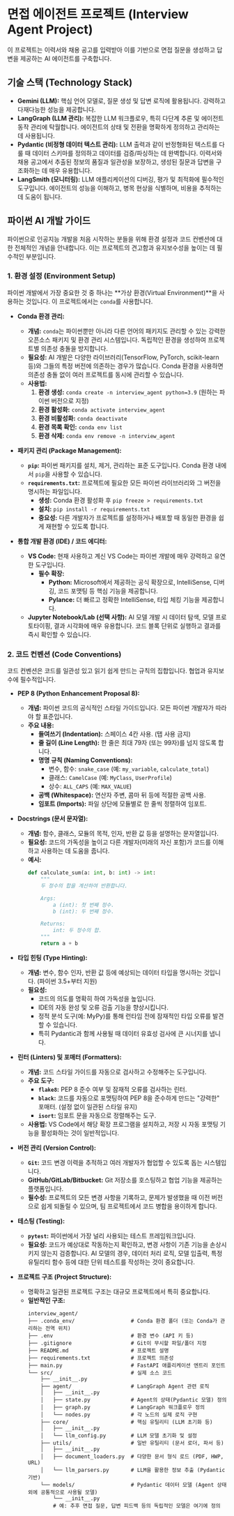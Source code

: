 # 면접 에이전트 프로젝트 (Interview Agent Project)
이 프로젝트는 이력서와 채용 공고를 입력받아 이를 기반으로 면접 질문을 생성하고 답변을 제공하는 AI 에이전트를 구축합니다.

## 기술 스택 (Technology Stack)

*   **Gemini (LLM):** 핵심 언어 모델로, 질문 생성 및 답변 로직에 활용됩니다. 강력하고 다재다능한 성능을 제공합니다.
*   **LangGraph (LLM 관리):** 복잡한 LLM 워크플로우, 특히 다단계 추론 및 에이전트 동작 관리에 탁월합니다. 에이전트의 상태 및 전환을 명확하게 정의하고 관리하는 데 사용됩니다.
*   **Pydantic (비정형 데이터 텍스트 관리):** LLM 출력과 같이 반정형화된 텍스트를 다룰 때 데이터 스키마를 정의하고 데이터를 검증/파싱하는 데 완벽합니다. 이력서와 채용 공고에서 추출된 정보의 품질과 일관성을 보장하고, 생성된 질문과 답변을 구조화하는 데 매우 유용합니다.
*   **LangSmith (모니터링):** LLM 애플리케이션의 디버깅, 평가 및 최적화에 필수적인 도구입니다. 에이전트의 성능을 이해하고, 병목 현상을 식별하며, 비용을 추적하는 데 도움이 됩니다.

## 파이썬 AI 개발 가이드

파이썬으로 인공지능 개발을 처음 시작하는 분들을 위해 환경 설정과 코드 컨벤션에 대한 전체적인 개념을 안내합니다. 이는 프로젝트의 견고함과 유지보수성을 높이는 데 필수적인 부분입니다.

### 1. 환경 설정 (Environment Setup)

파이썬 개발에서 가장 중요한 것 중 하나는 **가상 환경(Virtual Environment)**을 사용하는 것입니다. 이 프로젝트에서는 `conda`를 사용합니다.

*   **Conda 환경 관리:**
    *   **개념:** `conda`는 파이썬뿐만 아니라 다른 언어의 패키지도 관리할 수 있는 강력한 오픈소스 패키지 및 환경 관리 시스템입니다. 독립적인 환경을 생성하여 프로젝트별 의존성 충돌을 방지합니다.
    *   **필요성:** AI 개발은 다양한 라이브러리(TensorFlow, PyTorch, scikit-learn 등)와 그들의 특정 버전에 의존하는 경우가 많습니다. Conda 환경을 사용하면 의존성 충돌 없이 여러 프로젝트를 동시에 관리할 수 있습니다.
    *   **사용법:**
        1.  **환경 생성:** `conda create -n interview_agent python=3.9` (원하는 파이썬 버전으로 지정)
        2.  **환경 활성화:** `conda activate interview_agent`
        3.  **환경 비활성화:** `conda deactivate`
        4.  **환경 목록 확인:** `conda env list`
        5.  **환경 삭제:** `conda env remove -n interview_agent`

*   **패키지 관리 (Package Management):**
    *   **`pip`:** 파이썬 패키지를 설치, 제거, 관리하는 표준 도구입니다. Conda 환경 내에서 `pip`을 사용할 수 있습니다.
    *   **`requirements.txt`:** 프로젝트에 필요한 모든 파이썬 라이브러리와 그 버전을 명시하는 파일입니다.
        *   **생성:** Conda 환경 활성화 후 `pip freeze > requirements.txt`
        *   **설치:** `pip install -r requirements.txt`
        *   **중요성:** 다른 개발자가 프로젝트를 설정하거나 배포할 때 동일한 환경을 쉽게 재현할 수 있도록 합니다.

*   **통합 개발 환경 (IDE) / 코드 에디터:**
    *   **VS Code:** 현재 사용하고 계신 VS Code는 파이썬 개발에 매우 강력하고 유연한 도구입니다.
        *   **필수 확장:**
            *   **Python:** Microsoft에서 제공하는 공식 확장으로, IntelliSense, 디버깅, 코드 포맷팅 등 핵심 기능을 제공합니다.
            *   **Pylance:** 더 빠르고 정확한 IntelliSense, 타입 체킹 기능을 제공합니다.
    *   **Jupyter Notebook/Lab (선택 사항):** AI 모델 개발 시 데이터 탐색, 모델 프로토타이핑, 결과 시각화에 매우 유용합니다. 코드 블록 단위로 실행하고 결과를 즉시 확인할 수 있습니다.

### 2. 코드 컨벤션 (Code Conventions)

코드 컨벤션은 코드를 일관성 있고 읽기 쉽게 만드는 규칙의 집합입니다. 협업과 유지보수에 필수적입니다.

*   **PEP 8 (Python Enhancement Proposal 8):**
    *   **개념:** 파이썬 코드의 공식적인 스타일 가이드입니다. 모든 파이썬 개발자가 따라야 할 표준입니다.
    *   **주요 내용:**
        *   **들여쓰기 (Indentation):** 스페이스 4칸 사용. (탭 사용 금지)
        *   **줄 길이 (Line Length):** 한 줄은 최대 79자 (또는 99자)를 넘지 않도록 합니다.
        *   **명명 규칙 (Naming Conventions):**
            *   변수, 함수: `snake_case` (예: `my_variable`, `calculate_total`)
            *   클래스: `CamelCase` (예: `MyClass`, `UserProfile`)
            *   상수: `ALL_CAPS` (예: `MAX_VALUE`)
        *   **공백 (Whitespace):** 연산자 주변, 콤마 뒤 등에 적절한 공백 사용.
        *   **임포트 (Imports):** 파일 상단에 모듈별로 한 줄씩 정렬하여 임포트.

*   **Docstrings (문서 문자열):**
    *   **개념:** 함수, 클래스, 모듈의 목적, 인자, 반환 값 등을 설명하는 문자열입니다.
    *   **필요성:** 코드의 가독성을 높이고 다른 개발자(미래의 자신 포함)가 코드를 이해하고 사용하는 데 도움을 줍니다.
    *   **예시:**
        ```python
        def calculate_sum(a: int, b: int) -> int:
            """
            두 정수의 합을 계산하여 반환합니다.

            Args:
                a (int): 첫 번째 정수.
                b (int): 두 번째 정수.

            Returns:
                int: 두 정수의 합.
            """
            return a + b
        ```

*   **타입 힌팅 (Type Hinting):**
    *   **개념:** 변수, 함수 인자, 반환 값 등에 예상되는 데이터 타입을 명시하는 것입니다. (파이썬 3.5+부터 지원)
    *   **필요성:**
        *   코드의 의도를 명확히 하여 가독성을 높입니다.
        *   IDE의 자동 완성 및 오류 검출 기능을 향상시킵니다.
        *   정적 분석 도구(예: MyPy)를 통해 런타임 전에 잠재적인 타입 오류를 발견할 수 있습니다.
        *   특히 Pydantic과 함께 사용될 때 데이터 유효성 검사에 큰 시너지를 냅니다.

*   **린터 (Linters) 및 포매터 (Formatters):**
    *   **개념:** 코드 스타일 가이드를 자동으로 검사하고 수정해주는 도구입니다.
    *   **주요 도구:**
        *   **`flake8`:** PEP 8 준수 여부 및 잠재적 오류를 검사하는 린터.
        *   **`black`:** 코드를 자동으로 포맷팅하여 PEP 8을 준수하게 만드는 "강력한" 포매터. (설정 없이 일관된 스타일 유지)
        *   **`isort`:** 임포트 문을 자동으로 정렬해주는 도구.
    *   **사용법:** VS Code에서 해당 확장 프로그램을 설치하고, 저장 시 자동 포맷팅 기능을 활성화하는 것이 일반적입니다.

*   **버전 관리 (Version Control):**
    *   **`Git`:** 코드 변경 이력을 추적하고 여러 개발자가 협업할 수 있도록 돕는 시스템입니다.
    *   **GitHub/GitLab/Bitbucket:** Git 저장소를 호스팅하고 협업 기능을 제공하는 플랫폼입니다.
    *   **필수성:** 프로젝트의 모든 변경 사항을 기록하고, 문제가 발생했을 때 이전 버전으로 쉽게 되돌릴 수 있으며, 팀 프로젝트에서 코드 병합을 용이하게 합니다.

*   **테스팅 (Testing):**
    *   **`pytest`:** 파이썬에서 가장 널리 사용되는 테스트 프레임워크입니다.
    *   **필요성:** 코드가 예상대로 작동하는지 확인하고, 변경 사항이 기존 기능을 손상시키지 않는지 검증합니다. AI 모델의 경우, 데이터 처리 로직, 모델 입출력, 특정 유틸리티 함수 등에 대한 단위 테스트를 작성하는 것이 중요합니다.

*   **프로젝트 구조 (Project Structure):**
    *   명확하고 일관된 프로젝트 구조는 대규모 프로젝트에서 특히 중요합니다.
    *   **일반적인 구조:**
        ```
        interview_agent/
        ├── .conda_env/                  # Conda 환경 폴더 (또는 Conda가 관리하는 전역 위치)
        ├── .env                         # 환경 변수 (API 키 등)
        ├── .gitignore                   # Git이 무시할 파일/폴더 지정
        ├── README.md                    # 프로젝트 설명
        ├── requirements.txt             # 프로젝트 의존성
        ├── main.py                      # FastAPI 애플리케이션 엔트리 포인트
        └── src/                         # 실제 소스 코드
            ├── __init__.py
            ├── agent/                   # LangGraph Agent 관련 로직
            │   ├── __init__.py
            │   ├── state.py             # Agent의 상태(Pydantic 모델) 정의
            │   ├── graph.py             # LangGraph 워크플로우 정의
            │   └── nodes.py             # 각 노드의 실제 로직 구현
            ├── core/                    # 핵심 유틸리티 (LLM 초기화 등)
            │   ├── __init__.py
            │   └── llm_config.py        # LLM 모델 초기화 및 설정
            ├── utils/                   # 일반 유틸리티 (문서 로더, 파서 등)
            │   ├── __init__.py
            │   ├── document_loaders.py  # 다양한 문서 형식 로드 (PDF, HWP, URL)
            │   └── llm_parsers.py       # LLM을 활용한 정보 추출 (Pydantic 기반)
            └── models/                  # Pydantic 데이터 모델 (Agent 상태 외에 공통적으로 사용될 모델)
                └── __init__.py
                # 예: 추후 면접 질문, 답변 피드백 등의 독립적인 모델은 여기에 정의
        ```